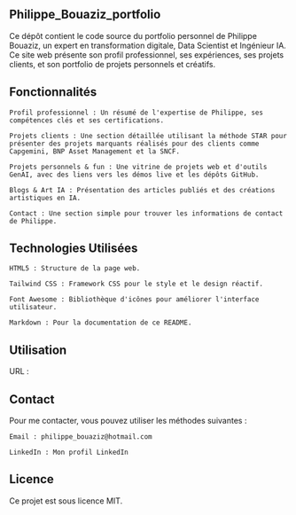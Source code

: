 ## Philippe_Bouaziz_portfolio

Ce dépôt contient le code source du portfolio personnel de Philippe Bouaziz, un expert en transformation digitale, Data Scientist et Ingénieur IA. Ce site web présente son profil professionnel, ses expériences, ses projets clients, et son portfolio de projets personnels et créatifs.

## Fonctionnalités

    Profil professionnel : Un résumé de l'expertise de Philippe, ses compétences clés et ses certifications.

    Projets clients : Une section détaillée utilisant la méthode STAR pour présenter des projets marquants réalisés pour des clients comme Capgemini, BNP Asset Management et la SNCF.

    Projets personnels & fun : Une vitrine de projets web et d'outils GenAI, avec des liens vers les démos live et les dépôts GitHub.

    Blogs & Art IA : Présentation des articles publiés et des créations artistiques en IA.

    Contact : Une section simple pour trouver les informations de contact de Philippe.

## Technologies Utilisées

    HTML5 : Structure de la page web.

    Tailwind CSS : Framework CSS pour le style et le design réactif.

    Font Awesome : Bibliothèque d'icônes pour améliorer l'interface utilisateur.

    Markdown : Pour la documentation de ce README.

## Utilisation

URL : 

## Contact

Pour me contacter, vous pouvez utiliser les méthodes suivantes :

    Email : philippe_bouaziz@hotmail.com

    LinkedIn : Mon profil LinkedIn

## Licence

Ce projet est sous licence MIT.

